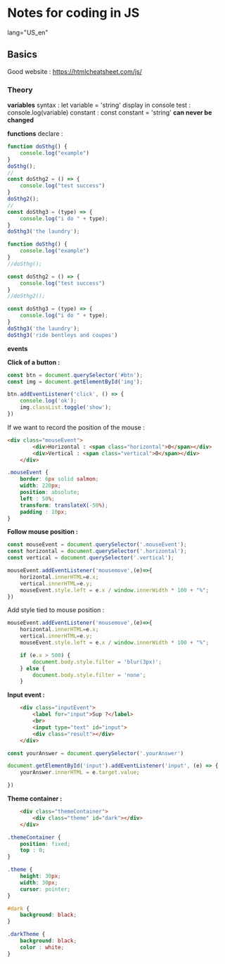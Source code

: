 # Notes for coding in JS

lang="US_en"

## Basics

Good website : https://htmlcheatsheet.com/js/

### Theory

__variables__
syntax : let variable = 'string'
display in console test : console.log(variable)
constant : const constant = 'string' __can never be changed__

__functions__
declare :
```js
function doSthg() {
    console.log("example")
}
doSthg();
//
const doSthg2 = () => {
    console.log("test success")
}
doSthg2();
//
const doSthg3 = (type) => {
    console.log("i do " + type);
}
doSthg3('the laundry');

function doSthg() {
    console.log("example")
}
//doSthg();

const doSthg2 = () => {
    console.log("test success")
}
//doSthg2();

const doSthg3 = (type) => {
    console.log("i do " + type);
}
doSthg3('the laundry');
doSthg3('ride bentleys and coupes')
```

__events__

**Click of a button :**

```js
const btn = document.querySelector('#btn');
const img = document.getElementById('img');

btn.addEventListener('click', () => {
    console.log('ok');
    img.classList.toggle('show');
})
```
If we want to record the position of the mouse :
```html
<div class="mouseEvent">
        <div>Horizontal : <span class="horizontal">0</span></div>
        <div>Vertical : <span class="vertical">0</span></div>
    </div>
```
```css
.mouseEvent {
    border: 6px solid salmon;
    width: 220px;
    position: absolute;
    left : 50%;
    transform: translateX(-50%);
    padding : 10px;
}
```

**Follow mouse position :**

```js
const mouseEvent = document.querySelector('.mouseEvent');
const horizontal = document.querySelector('.horizontal');
const vertical = document.querySelector('.vertical');

mouseEvent.addEventListener('mousemove',(e)=>{
    horizontal.innerHTML=e.x;
    vertical.innerHTML=e.y;
    mouseEvent.style.left = e.x / window.innerWidth * 100 + "%";
})
```
Add style tied to mouse position :

```js
mouseEvent.addEventListener('mousemove',(e)=>{
    horizontal.innerHTML=e.x;
    vertical.innerHTML=e.y;
    mouseEvent.style.left = e.x / window.innerWidth * 100 + "%";

    if (e.x > 500) {
        document.body.style.filter = 'blur(3px)';
    } else {
        document.body.style.filter = 'none';
    }
```

**Input event :**

```html
    <div class="inputEvent">
        <label for="input">Sup ?</label>
        <br>
        <input type="text" id="input">
        <div class="result"></div>
    </div>
```
```js
const yourAnswer = document.querySelector('.yourAnswer')

document.getElementById('input').addEventListener('input', (e) => {
    yourAnswer.innerHTML = e.target.value;

})
```

**Theme container :**

```html
    <div class="themeContainer">
        <div class="theme" id="dark"></div>
    </div>
```

```css
.themeContainer {
    position: fixed;
    top : 0;
}

.theme {
    height: 30px;
    width: 30px;
    cursor: pointer;
}

#dark {
    background: black;
}

.darkTheme {
    background: black;
    color : white;
}
```
